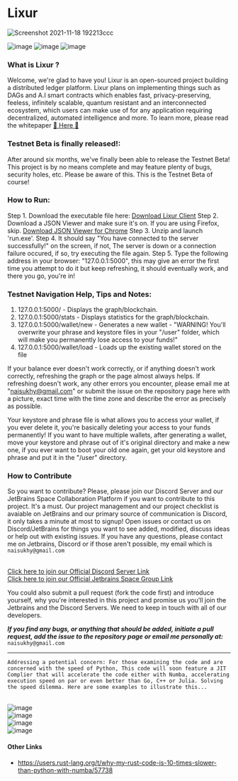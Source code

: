 # Lixur

![Screenshot 2021-11-18 192213ccc](https://user-images.githubusercontent.com/87288707/155904619-8dca0af8-4e9f-433f-8c2e-60e7b0e97a64.jpg)

![image](https://user-images.githubusercontent.com/87288707/155904797-03df3651-ea9d-40e9-9998-14726876519b.png) 
![image](https://img.shields.io/badge/State-Testnet%20Beta%20Under%20Construction-informational) 
![image](https://img.shields.io/badge/Python-3.7.0-blueviolet)

### What is Lixur ?
Welcome, we're glad to have you! Lixur is an open-sourced project building a distributed ledger platform. Lixur plans on implementing things such as DAGs and A.I smart contracts which enables fast, privacy-preserving, feeless, infinitely scalable, quantum resistant and an interconnected ecosystem, which users can make use of for any application requiring decentralized, automated intelligence and more. To learn more, please read the whitepaper [ 📖 Here 📖](https://github.com/LixurProtocol/Lixur-Protocol/wiki/Lixur-Whitepaper-1.8.6)

### Testnet Beta is finally released!: 
After around six months, we've finally been able to release the Testnet Beta! This project is by no means complete and may feature plenty of bugs, security holes, etc. Please be aware of this. This is the Testnet Beta of course!

### How to Run:
Step 1. Download the executable file here: [Download Lixur Client](https://drive.google.com/file/d/11U0ye49QJn9fbxKf0jTkZW3lR8i8ZVN6/view?usp=sharing)
Step 2. Download a JSON Viewer and make sure it's on. If you are using Firefox, skip. [Download JSON Viewer for Chrome](https://bit.ly/3MUUISo)
Step 3. Unzip and launch 'run.exe'.
Step 4. It should say "You have connected to the server successfully!" on the screen, if not, The server is down or a connection failure occured, if so, try executing the file again.
Step 5. Type the following address in your browser: "127.0.0.1:5000", this may give an error the first time you attempt to do it but keep refreshing, it should eventually work, and there you go, you're in!

### Testnet Navigation Help, Tips and Notes:
1. 127.0.0.1:5000/ - Displays the graph/blockchain.
2. 127.0.0.1:5000/stats - Displays statistics for the graph/blockchain.
3. 127.0.0.1:5000/wallet/new - Generates a new wallet - "WARNING! You'll overwrite your phrase and keystore files in your "/user" folder, which will make you permanently lose access to your funds!"
4. 127.0.0.1:5000/wallet/load - Loads up the existing wallet stored on the file 

If your balance ever doesn't work correctly, or if anything doesn't work correctly, refreshing the graph or the page almost always helps.
If refreshing doesn't work, any other errors you encounter, please email me at "naisukhy@gmail.com" or submit the issue on the repository page here with a picture, exact time with the time zone and describe the error as precisely as possible.

Your keystore and phrase file is what allows you to access your wallet, if you ever delete it, you're basically deleting your access to your funds permanently! If you want to have multiple wallets, after generating a wallet, move your keystore and phrase out of it's original directory and make a new one, if you ever want to boot your old one again, get your old keystore and phrase and put it in the "/user" directory.

### How to Contribute

So you want to contribute? Please, please join our Discord Server and our JetBrains Space Collaboration Platform if you want to contribute to this project. It's a must. Our project management and our project checklist is avaiable on JetBrains and our primary source of communication is Discord, it only takes a minute at most to signup! Open issues or contact us on Discord/JetBrains for things you want to see added, modified, discuss ideas or help out with existing issues. If you have any questions, please contact me on Jetbrains, Discord or if those aren't possible, my email which is `naisukhy@gmail.com`
    
<br> [Click here to join our Official Discord Server Link](https://discord.gg/HCRAQHKGeG)
<br> [Click here to join our Official Jetbrains Space Group Link](https://lixur.jetbrains.space/oauth/auth/invite/4bf814e7091de971b3c9fde59b99eb63)

You could also submit a pull request (fork the code first) and introduce yourself, why you're interested in this project and promise us you'll join the Jetbrains and the Discord Servers. We need to keep in touch with all of our developers.

***If you find any bugs, or anything that should be added, initiate a pull request, add the issue to the repository page or email me personally at:*** `naisukhy@gmail.com`

---

``Addressing a potential concern: For those examining the code and are concerned with the speed of Python, This code will soon feature a JIT Complier that will accelerate the code either with Numba, accelerating execution speed on par or even better than Go, C++ or Julia. Solving the speed dilemma. Here are some examples to illustrate this...``

<br> ![image](https://user-images.githubusercontent.com/87288707/155394541-28719860-ac4e-4db8-97d4-c7c2980cb273.png)
<br> ![image](https://user-images.githubusercontent.com/87288707/155394794-6cd735c6-93ea-41fc-abb3-844f90c60162.png)
<br> ![image](https://user-images.githubusercontent.com/87288707/155395059-717c2782-cd2c-4974-bcc5-7c718c9a4561.png)
<br> ![image](https://user-images.githubusercontent.com/87288707/155395258-632c6132-cb67-43b9-9d6c-c7021bdd2b17.png)

#### Other Links
* https://users.rust-lang.org/t/why-my-rust-code-is-10-times-slower-than-python-with-numba/57738
